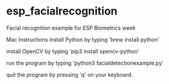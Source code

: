 # esp_facialrecognition
Facial recognition example for ESP Biometrics week

Mac Instructions
install Python by typing 'brew install python'
  
  
install OpenCV by typing 'pip3 install opencv-python'
  
  
run the program by typing 'python3 facialdetectionexample.py'
  
  
quit the program by pressing 'q' on your keyboard. 


